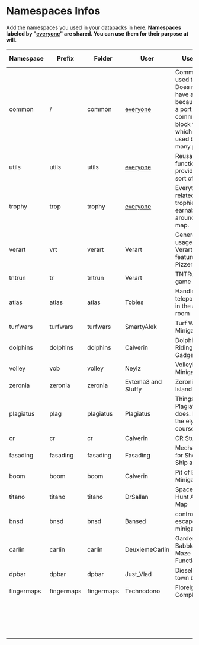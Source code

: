 # Namespaces Infos

Add the namespaces you used in your datapacks in here. **Namespaces labeled by "<u>everyone</u>" are shared. You can use them for their purpose at will.**



| Namespace | Prefix | Folder | User | Usecase | Info File |
|--|--|--|--|--|--|
| common | / | common | <u>everyone</u> | Common used tools. Does not have a prefix because it is a port of the command block version which was used by many people. | [link](./common/info.md) |
| utils | utils | utils | <u>everyone</u> | Reusable functions that provide some sort of utility. | [link](./utils/info.md) |
| trophy | trop | trophy | <u>everyone</u> | Everything related to trophies earnable around the map. | [link](./trophy/info.md) |
| verart | vrt | verart | Verart | General usages of Verart features and Pizzeria | [link](./verart/info.md) |
| tntrun | tr | tntrun | Verart | TNTRun game system | [link](./tntrun/info.md) |
| atlas | atlas | atlas | Tobies | Handles teleportations in the atlas room | [link](./atlas/info.md) |
| turfwars | turfwars | turfwars | SmartyAlek | Turf Wars Minigame | [link](./turfwars/info.md) |
| dolphins | dolphins | dolphins | Calverin | Dolphin Riding Gadget | [link](./dolphins/info.md) |
| volley | vob | volley | Neylz | VolleyBall Minigame | [link](./volley/info.md) |
| zeronia | zeronia | zeronia | Evtema3 and Stuffy | Zeronia Island | [link](./zeronia/info.md) |
| plagiatus | plag | plagiatus | Plagiatus | Things Plagiatus does. Mainly the elytra course. | [link](./plagiatus/info.md) |
| cr | cr | cr | Calverin | CR Stuff | [link](./cr/info.md) |
| fasading | fasading | fasading | Fasading | Mechanics for Sheep's Ship area | [link](./fasading/info.md) |
| boom | boom | boom | Calverin | Pit of Boom Minigame | [link](./boom/info.md) |
| titano | titano | titano | DrSallan | Spacemen Hunt Across Map | [link](./titano/info.md) |
| bnsd | bnsd | bnsd | Bansed | controls toxic escape minigame | [link](./bnsd/info.md) |
|carlin  | carlin | carlin | DeuxiemeCarlin | Garden of Babble & Maze Functions | [link](./carlin/info.md) |
| dpbar | dpbar | dpbar | Just_Vlad | Dieselpunk town bar | [link](./jv'sbar/info.md) |
| fingermaps | fingermaps | fingermaps | Technodono | Floreign Complex | [link](./fingermaps/info.md) |
|  |  |  |  |  | [link](./FOLDER/info.md) |
|  |  |  |  |  | [link](./FOLDER/info.md) |
|  |  |  |  |  | [link](./FOLDER/info.md) |
|  |  |  |  |  | [link](./FOLDER/info.md) |